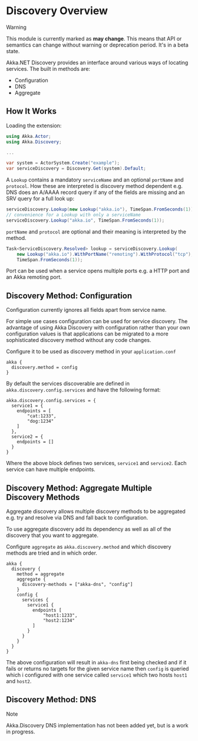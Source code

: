 # Discovery Overview

> [!WARNING]
>This module is currently marked as **may change**.
>This means that API or semantics can change without warning or deprecation period. It's in a beta state.

Akka.NET Discovery provides an interface around various ways of locating services. The built in methods are:

* Configuration
* DNS
* Aggregate

## How It Works

Loading the extension:

```csharp
using Akka.Actor;
using Akka.Discovery;

...

var system = ActorSystem.Create("example");
var serviceDiscovery = Discovery.Get(system).Default;
```

A `Lookup` contains a mandatory `serviceName` and an optional `portName` and `protocol`. How these are interpreted is discovery
method dependent e.g. DNS does an A/AAAA record query if any of the fields are missing and an SRV query for a full look up:

```csharp
serviceDiscovery.Lookup(new Lookup("akka.io"), TimeSpan.FromSeconds(1));
// convenience for a Lookup with only a serviceName
serviceDiscovery.Lookup("akka.io", TimeSpan.FromSeconds(1));
```

`portName` and `protocol` are optional and their meaning is interpreted by the method.

```csharp
Task<ServiceDiscovery.Resolved> lookup = serviceDiscovery.Lookup(
    new Lookup("akka.io").WithPortName("remoting").WithProtocol("tcp"),
    TimeSpan.FromSeconds(1));
```

Port can be used when a service opens multiple ports e.g. a HTTP port and an Akka remoting port.

## Discovery Method: Configuration

Configuration currently ignores all fields apart from service name.

For simple use cases configuration can be used for service discovery. The advantage of using Akka Discovery with configuration rather than your own configuration values is that applications can be migrated to a more sophisticated discovery method without any code changes.

Configure it to be used as discovery method in your `application.conf`

```hocon
akka {
  discovery.method = config
}
```

By default the services discoverable are defined in `akka.discovery.config.services` and have the following format:

```hocon
akka.discovery.config.services = {
  service1 = {
    endpoints = [
        "cat:1233",
        "dog:1234"
    ]
  },
  service2 = {
    endpoints = []
  }
}
```

Where the above block defines two services, `service1` and `service2`. Each service can have multiple endpoints.

## Discovery Method: Aggregate Multiple Discovery Methods

Aggregate discovery allows multiple discovery methods to be aggregated e.g. try and resolve
via DNS and fall back to configuration.

To use aggregate discovery add its dependency as well as all of the discovery that you
want to aggregate.

Configure `aggregate` as `akka.discovery.method` and which discovery methods are tried and in which order.

```hocon
akka {
  discovery {
    method = aggregate
    aggregate {
      discovery-methods = ["akka-dns", "config"]
    }
    config {
      services {
        service1 {
          endpoints [
              "host1:1233",
              "host2:1234"
          ]
        }
      }
    }
  }
}

```

The above configuration will result in `akka-dns` first being checked and if it fails or returns no
targets for the given service name then `config` is queried which i configured with one service called
`service1` which two hosts `host1` and `host2`.

## Discovery Method: DNS

> [!NOTE]
> Akka.Discovery DNS implementation has not been added yet, but is a work in progress.
